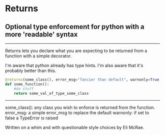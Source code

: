 # Returns
## Optional type enforcement for python with a more 'readable' syntax
---
Returns lets you declare what you are expecting to be returned from a function with a simple decorator.

I'm aware that python already has type hints. I'm also aware that it's probably better than this.

```python
@returns(some_class(), error_msg="fancier than default", warnonly=True)
def some_function():
    #do stuff
    return some_val_of_type_some_class
```
---
some_class(): any class you wish to enforce is returned from the function.
error_msg: a simple error_msg to replace the default
warnonly: if set to false a TypeError is raised


Written on a whim and with questionable style choices by Eli McRae.
